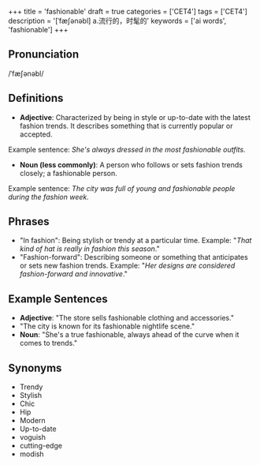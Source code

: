 +++
title = 'fashionable'
draft = true
categories = ['CET4']
tags = ['CET4']
description = '[ˈfæ∫ənəbl] a.流行的，时髦的'
keywords = ['ai words', 'fashionable']
+++

## Pronunciation
/ˈfæʃənəbl/

## Definitions
- **Adjective**: Characterized by being in style or up-to-date with the latest fashion trends. It describes something that is currently popular or accepted. 

Example sentence: _She's always dressed in the most fashionable outfits._
  
- **Noun (less commonly)**: A person who follows or sets fashion trends closely; a fashionable person.

Example sentence: _The city was full of young and fashionable people during the fashion week._

## Phrases
- "In fashion": Being stylish or trendy at a particular time. Example: "_That kind of hat is really in fashion this season_."
- "Fashion-forward": Describing someone or something that anticipates or sets new fashion trends. Example: "_Her designs are considered fashion-forward and innovative_."

## Example Sentences
- **Adjective**: "The store sells fashionable clothing and accessories."
- "The city is known for its fashionable nightlife scene."
- **Noun**: "She's a true fashionable, always ahead of the curve when it comes to trends."

## Synonyms
- Trendy
- Stylish
- Chic
- Hip
- Modern
- Up-to-date
- voguish
- cutting-edge
- modish
